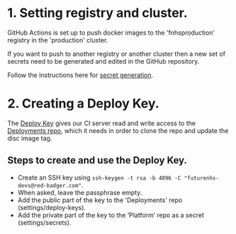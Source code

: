 # 1. Setting registry and cluster.

GitHub Actions is set up to push docker images to the 'fnhsproduction' registry in the 'production' cluster.

If you want to push to another registry or another cluster then a new set of secrets need to be generated and edited in the GitHub repository.

Follow the instructions here for [secret generation](https://docs.microsoft.com/en-us/azure/container-instances/container-instances-github-action).

# 2. Creating a Deploy Key.

The [Deploy Key](https://developer.github.com/v3/guides/managing-deploy-keys/) gives our CI server read and write access to the [Deployments repo](https://github.com/FutureNHS/futurenhs-deployments), which it needs in order to clone the repo and update the disc image tag.

## Steps to create and use the Deploy Key.

- Create an SSH key using `ssh-keygen -t rsa -b 4096 -C "futurenhs-devs@red-badger.com"`.
- When asked, leave the passphrase empty.
- Add the public part of the key to the 'Deployments' repo (settings/deploy-keys).
- Add the private part of the key to the ‘Platform’ repo as a secret (settings/secrets).
